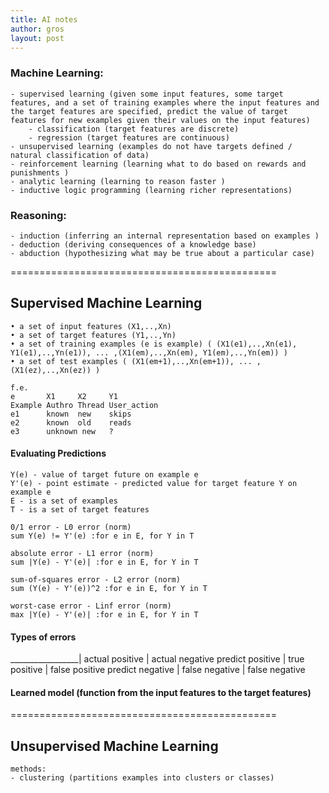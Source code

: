 ```yaml
---
title: AI notes
author: gros
layout: post
---
```



### Machine Learning:
    - supervised learning (given some input features, some target features, and a set of training examples where the input features and the target features are specified, predict the value of target features for new examples given their values on the input features)
        - classification (target features are discrete)
        - regression (target features are continuous)
    - unsupervised learning (examples do not have targets defined / natural classification of data)
    - reinforcement learning (learning what to do based on rewards and punishments )
    - analytic learning (learning to reason faster )
    - inductive logic programming (learning richer representations)

### Reasoning:
    - induction (inferring an internal representation based on examples )
    - deduction (deriving consequences of a knowledge base)
    - abduction (hypothesizing what may be true about a particular case)


==============================================
## Supervised Machine Learning
    • a set of input features (X1,..,Xn)
    • a set of target features (Y1,..,Yn)
    • a set of training examples (e is example) ( (X1(e1),..,Xn(e1), Y1(e1),..,Yn(e1)), ... ,(X1(em),..,Xn(em), Y1(em),..,Yn(em)) )
    • a set of test examples ( (X1(em+1),..,Xn(em+1)), ... ,(X1(ez),..,Xn(ez)) )

    f.e.
    e       X1     X2     Y1
    Example Authro Thread User_action
    e1      known  new    skips
    e2      known  old    reads
    e3      unknown new   ?


#### Evaluating Predictions
    Y(e) - value of target future on example e
    Y'(e) - point estimate - predicted value for target feature Y on example e
    E - is a set of examples
    T - is a set of target features

    0/1 error - L0 error (norm)
    sum Y(e) != Y'(e) :for e in E, for Y in T

    absolute error - L1 error (norm)
    sum |Y(e) - Y'(e)| :for e in E, for Y in T

    sum-of-squares error - L2 error (norm)
    sum (Y(e) - Y'(e))^2 :for e in E, for Y in T

    worst-case error - Linf error (norm)
    max |Y(e) - Y'(e)| :for e in E, for Y in T


#### Types of errors
_________________| actual positive | actual negative
predict positive | true positive   | false positive
predict negative | false negative  | false negative


#### Learned model (function from the input features to the target features)

==============================================

## Unsupervised Machine Learning

    methods:
    - clustering (partitions examples into clusters or classes)
    